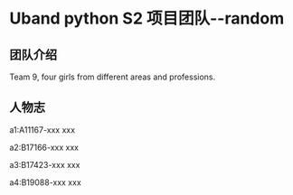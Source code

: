 # Uband python S2 项目团队--random
## 团队介绍
Team 9, four girls from different areas and professions.

## 人物志
a1:A11167-xxx 
xxx

a2:B17166-xxx
xxx

a3:B17423-xxx
xxx

a4:B19088-xxx
xxx
